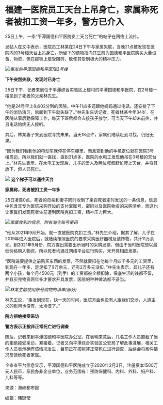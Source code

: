 # 福建一医院员工天台上吊身亡，家属称死者被扣工资一年多，警方已介入

25日上午，一条“平潭国德和平医院员工天台死亡”的帖子在网络上流传。

发帖人在文中表示，医院员工林某在24日下午与家属失联，当晚21点被发现在医院内的3号楼天台上吊身亡，所留下的遗物指向其生前为国德和平医院购买大量设备、物资，但在报销上屡受阻碍，致使其受到极大的精神压力。

![](https://inews.gtimg.com/news_bt/OrVMuO9LXQkrm-s9H-V05YhrCzeL37L5yza0jVpMMaAGIAA/1000)_事发的平潭国德和平医院3号楼_

**下午突然失联，发现时已身亡**

25日下午，记者来到位于平潭综合实验区上楼村的平潭国德和平医院，在2号楼一楼见到了死者的父亲林先生。

“他是24号早上8点02分到的医院，中午11点多还跟他妈妈通过电话，还安排了下午的消防演习，后面到下午就失联了。”林先生告诉记者，死者林某今年34岁，在医院从事后勤保障工作，每天下班后都会去接孩子放学，可当天下午却未前往，并且电话始终无人接听。

其后，林某妻子来到医院寻找未果，当天18点许，家属们陆续赶到寻找，仍旧无果。

“因为我们看到他的电动车就停在停车棚里，而且查到他的手机定位就在医院3号楼周边，所以我们就一直找，直到21点多，医院的水电工发现他吊在3号楼的天台上。”林先生表示，在水电工发现后，儿子的爱人及两位叔叔赶忙爬上天台，并将其放下，但人已死亡。

![](https://inews.gtimg.com/news_bt/ONydjZRoYWa0cFYzLcM4QiViaz7yQ7NLnSIYqbLrXYTMkAA/1000)
**这个梯子可以通往天台**

**家属称，死者被扣工资一年多**

25日凌晨0点，死者的母亲和妻子同时收到了来自死者定时发送的一条信息，信息中包含其专为医院采购开设的支付宝账号、密码以及医院物资的采购清单，而这也让家属们发现死者生前遭到医院克扣工资，精神压力巨大。

![](https://inews.gtimg.com/news_bt/OWV42SACCKUO2lzGtm_ggNImfkZ1-NEa2eqojuIN06BysAA/1000)_家属收到的信息，附有淘宝账号密码_

“他从2021年9月开始，就一直被医院克扣工资。”林先生介绍，据其了解，儿子在2019年进入医院后，就陆续按照医院的要求采购医疗器械及装饰物，共计11万余元。到2021年9月份，院方提出需要出示当时的采购发票，但由于当时医院想以最低价格购入物资，所以死者均通过网络平台进行购买，未开具相应发票。

“医院说要提供之前购买东西的发票，不然就要扣在他每个月四千多元的工资里，到现在一年多，足足扣了9万余元，还有2万多元没扣。”林先生表示，其儿子还有两个小孩，每个月4500元（到手）的工资都被全额扣除，保底生活的钱都不留，并且买完物资两年多才要求开具发票，医院的种种做法都不妥当。

![](https://inews.gtimg.com/news_bt/Oi8FrMKOzNaS9cQyRFekHKqUWPL5FE_kh6euCFv5Yj0jIAA/1000)_林某生前使用账号购物的清单(部分)_

林先生说，“事发到现在，快一天的时间，医院方面也没有人跟我们交涉，人道主义的慰问也没有，太冷漠了。”

**院方拒绝接受采访**

**警方表示正按非正常死亡进行调查**

随后，记者来到平潭国德和平医院办公室。在表明来意后，几名工作人员直截了当的拒绝接受采访。紧接着，记者又向平潭综合实验区公安局了解此事进展，相关工作人员表示确有该情况发生，目前正在按照非正常死亡进行调查，后续会将案件情况反馈给死者家属。

企查查平台信息显示，平潭国德和平医院成立于2020年2月3日，注册资本1500万元人民币，系民办非企业单位，业务范围有：预防保健科、内科、外科、妇产科、儿科等等。

来源：海峡都市报

编辑：韩璐莹

